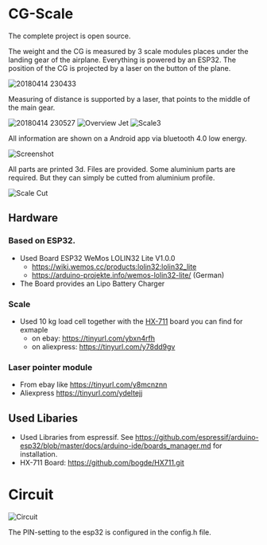 # CG-Scale

The complete project is open source. 

The weight and the CG is measured by 3 scale modules places under the landing gear of the airplane. Everything is powered by an ESP32.
The position of the CG is projected by a laser on the button of the plane. 

![20180414 230433](Images/20180414_230433.jpg)

Measuring of distance is supported by a laser, that points to the middle of the main gear.

![20180414 230527](Images/20180414_230527.jpg)
![Overview Jet](Images/Overview_Jet.jpg)
![Scale3](Images/Scale3.JPG)

All information are shown on a Android app via bluetooth 4.0 low energy. 

![Screenshot](Images/Screenshot.jpg)

All parts are printed 3d. Files are provided. Some aluminium parts are required. But they can simply be cutted from aluminium profile.

![Scale Cut](Images/Scale_cut.JPG)

## Hardware
### Based on ESP32. 
* Used Board ESP32 WeMos LOLIN32 Lite V1.0.0
	* https://wiki.wemos.cc/products:lolin32:lolin32_lite
	* https://arduino-projekte.info/wemos-lolin32-lite/ (German)
* The Board provides an Lipo Battery Charger
### Scale

* Used 10 kg load cell together with the [HX-711](https://github.com/bogde/HX711.git) board you can find for exmaple
  * on ebay: https://tinyurl.com/ybxn4rfh
  * on aliexpress: https://tinyurl.com/y78dd9gv

### Laser pointer module
 * From ebay like https://tinyurl.com/y8mcnznn
 * Aliexpress https://tinyurl.com/ydeltejj


## Used Libaries
* Used Libraries from espressif. See https://github.com/espressif/arduino-esp32/blob/master/docs/arduino-ide/boards_manager.md for installation.
* HX-711 Board: https://github.com/bogde/HX711.git

# Circuit

![Circuit](Images/circuit.jpg)

The PIN-setting to the esp32 is configured in the config.h file.